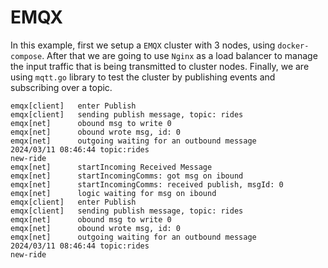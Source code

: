 # EMQX

In this example, first we setup a ```EMQX``` cluster with 3 nodes, using ```docker-compose```. After that we are going to use ```Nginx``` as a
load balancer to manage the input traffic that is being transmitted to cluster nodes. Finally, we are using ```mqtt.go``` library to test the
cluster by publishing events and subscribing over a topic.

```shell
emqx[client]   enter Publish
emqx[client]   sending publish message, topic: rides
emqx[net]      obound msg to write 0
emqx[net]      obound wrote msg, id: 0
emqx[net]      outgoing waiting for an outbound message
2024/03/11 08:46:44 topic:rides
new-ride
emqx[net]      startIncoming Received Message
emqx[net]      startIncomingComms: got msg on ibound
emqx[net]      startIncomingComms: received publish, msgId: 0
emqx[net]      logic waiting for msg on ibound
emqx[client]   enter Publish
emqx[client]   sending publish message, topic: rides
emqx[net]      obound msg to write 0
emqx[net]      obound wrote msg, id: 0
emqx[net]      outgoing waiting for an outbound message
2024/03/11 08:46:44 topic:rides
new-ride
```
